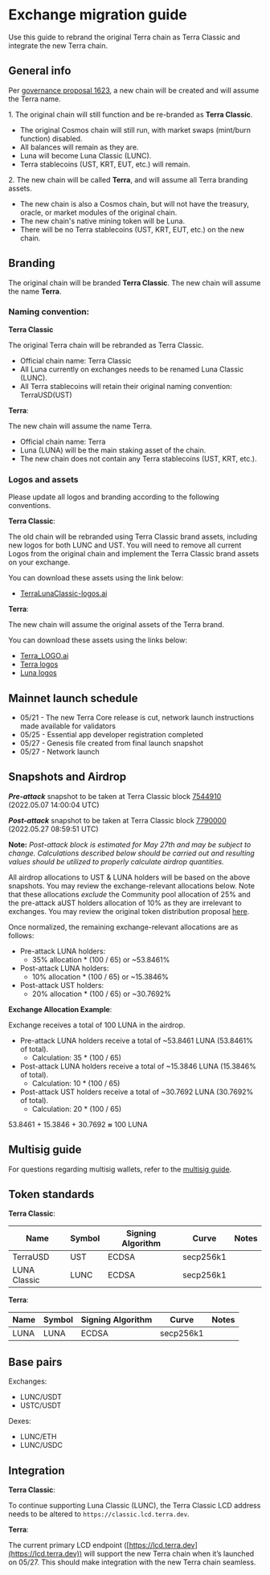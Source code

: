 # Exchange migration guide
Use this guide to rebrand the original Terra chain as Terra Classic and integrate the new Terra chain. 

## General info

Per [governance proposal 1623](https://station.terra.money/proposal/1623), a new chain will be created and will assume the Terra name. 

1\. The original chain will still function and be re-branded as **Terra Classic**. 
- The original Cosmos chain will still run, with market swaps (mint/burn function) disabled. 
- All balances will remain as they are.
- Luna will become Luna Classic (LUNC).
- Terra stablecoins (UST, KRT, EUT, etc.) will remain. 


2\. The new chain will be called **Terra**, and will assume all Terra branding assets.
- The new chain is also a Cosmos chain, but will not have the treasury, oracle, or market modules of the original chain. 
- The new chain's native mining token will be Luna. 
- There will be no Terra stablecoins (UST, KRT, EUT, etc.) on the new chain.

## Branding

The original chain will be branded **Terra Classic**. The new chain will assume the name **Terra**. 

### Naming convention:

**Terra Classic**

The original Terra chain will be rebranded as Terra Classic.

- Official chain name: Terra Classic
- All Luna currently on exchanges needs to be renamed Luna Classic (LUNC). 
- All Terra stablecoins will retain their original naming convention: TerraUSD(UST) 

**Terra**:

The new chain will assume the name Terra. 

- Official chain name: Terra
- Luna (LUNA) will be the main staking asset of the chain.
- The new chain does not contain any Terra stablecoins (UST, KRT, etc.).

### Logos and assets

Please update all logos and branding according to the following conventions. 

**Terra Classic**:

The old chain will be rebranded using Terra Classic brand assets, including new logos for both LUNC and UST. You will need to remove all current Logos from the original chain and implement the Terra Classic brand assets on your exchange.  

You can download these assets using the link below:

- [TerraLunaClassic-logos.ai](../../_static/brand-assets/TerraLunaClassic-logos.ai)

**Terra**:

The new chain will assume the original assets of the Terra brand.   

You can download these assets using the links below:

- [Terra_LOGO.ai](../../_static/brand-assets/Terra_LOGO.ai)  
- [Terra  logos](../../_static/brand-assets/Terra.zip)  
- [Luna logos](../../_static/brand-assets/Luna.zip)  

## Mainnet launch schedule

- 05/21 - The new Terra Core release is cut, network launch instructions made available for validators
- 05/25 - Essential app developer registration completed
- 05/27 - Genesis file created from final launch snapshot
- 05/27 - Network launch

## Snapshots and Airdrop

***Pre-attack*** snapshot to be taken at Terra Classic block [7544910](https://finder.terra.money/mainnet/blocks/7544910) (2022.05.07 14:00:04 UTC)

***Post-attack*** snapshot to be taken at Terra Classic block [7790000](https://finder.terra.money/mainnet/blocks/7790000) (2022.05.27 08:59:51 UTC)

**Note:** *Post-attack block is estimated for May 27th and may be subject to change.  Calculations described below should be carried out and resulting values should be utilized to properly calculate airdrop quantities.*

All airdrop allocations to UST & LUNA holders will be based on the above snapshots. You may review the exchange-relevant allocations below.  Note that these allocations *exclude* the Community pool allocation of 25% and the pre-attack aUST holders allocation of 10% as they are irrelevant to exchanges.  You may review the original token distribution proposal [here](https://agora.terra.money/t/terra-ecosystem-revival-plan-2-updated-and-final/18498). 

Once normalized, the remaining exchange-relevant allocations are as follows: 

- Pre-attack LUNA holders:
    - 35% allocation * (100 / 65) or ~53.8461%
- Post-attack LUNA holders:
    - 10% allocation * (100 / 65) or ~15.3846%
- Post-attack UST holders:
    - 20% allocation * (100 / 65) or ~30.7692%

**Exchange Allocation Example**:

Exchange receives a total of 100 LUNA in the airdrop.

- Pre-attack LUNA holders receive a total of ~53.8461 LUNA (53.8461% of total).
    - Calculation: 35 * (100 / 65)
- Post-attack LUNA holders receive a total of ~15.3846 LUNA (15.3846% of total).
    - Calculation: 10 * (100 / 65)
- Post-attack UST holders receive a total of ~30.7692 LUNA (30.7692% of total).
    - Calculation: 20 * (100 / 65)

53.8461 + 15.3846 + 30.7692 **≈** 100 LUNA

## Multisig guide

For questions regarding multisig wallets, refer to the [multisig guide](../develop/guides/sign-with-multisig.md).

## Token standards

**Terra Classic**:

| Name | Symbol | Signing Algorithm | Curve | Notes |
| --- | --- | --- | --- | --- |
| TerraUSD | UST | ECDSA | secp256k1 |  |
| LUNA Classic | LUNC | ECDSA | secp256k1 |  |

**Terra**:

| Name | Symbol | Signing Algorithm | Curve | Notes |
| --- | --- | --- | --- | --- |
| LUNA | LUNA | ECDSA | secp256k1 |  |

## Base pairs

Exchanges:

- LUNC/USDT
- USTC/USDT

Dexes:

- LUNC/ETH
- LUNC/USDC

## Integration

**Terra Classic**:

To continue supporting Luna Classic (LUNC), the Terra Classic LCD address needs to be altered to `https://classic.lcd.terra.dev`.

**Terra**:

The current primary LCD endpoint ([https://lcd.terra.dev](https://lcd.terra.dev)) will support the new Terra chain when it’s launched on 05/27. This should make integration with the new Terra chain seamless. 
